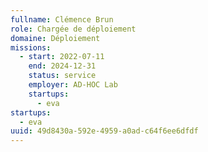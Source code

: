 ```yaml
---
fullname: Clémence Brun
role: Chargée de déploiement
domaine: Déploiement
missions:
  - start: 2022-07-11
    end: 2024-12-31
    status: service
    employer: AD-HOC Lab
    startups:
      - eva
startups:
  - eva
uuid: 49d8430a-592e-4959-a0ad-c64f6ee6dfdf
---
```

